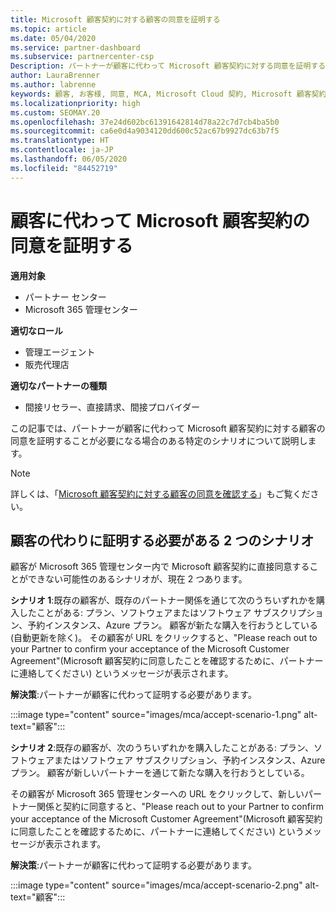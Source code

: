 ```yaml
---
title: Microsoft 顧客契約に対する顧客の同意を証明する
ms.topic: article
ms.date: 05/04/2020
ms.service: partner-dashboard
ms.subservice: partnercenter-csp
Description: パートナーが顧客に代わって Microsoft 顧客契約に対する同意を証明することが必要になる場合について説明します。
author: LauraBrenner
ms.author: labrenne
keywords: 顧客, お客様, 同意, MCA, Microsoft Cloud 契約, Microsoft 顧客契約, 顧客契約テンプレート, 同意の証明
ms.localizationpriority: high
ms.custom: SEOMAY.20
ms.openlocfilehash: 37e24d602bc61391642814d78a22c7d7cb4ba5b0
ms.sourcegitcommit: ca6e0d4a9034120dd600c52ac67b9927dc63b7f5
ms.translationtype: HT
ms.contentlocale: ja-JP
ms.lasthandoff: 06/05/2020
ms.locfileid: "84452719"
---
```

# <a name="attest-acceptance-of-the-microsoft-customer-agreement-on-behalf-of-your-customer"></a>顧客に代わって Microsoft 顧客契約の同意を証明する

**適用対象**

- パートナー センター
- Microsoft 365 管理センター

**適切なロール**

- 管理エージェント
- 販売代理店

**適切なパートナーの種類**

- 間接リセラー、直接請求、間接プロバイダー

この記事では、パートナーが顧客に代わって Microsoft 顧客契約に対する顧客の同意を証明することが必要になる場合のある特定のシナリオについて説明します。

>[!NOTE]
>詳しくは、「[Microsoft 顧客契約に対する顧客の同意を確認する](confirm-customer-agreement.md)」もご覧ください。

## <a name="two-scenarios-where-you-need-to-attest-on-behalf-of-your-customer"></a>顧客の代わりに証明する必要がある 2 つのシナリオ

顧客が Microsoft 365 管理センター内で Microsoft 顧客契約に直接同意することができない可能性のあるシナリオが、現在 2 つあります。

**シナリオ 1**:既存の顧客が、既存のパートナー関係を通じて次のうちいずれかを購入したことがある: プラン、ソフトウェアまたはソフトウェア サブスクリプション、予約インスタンス、Azure プラン。 顧客が新たな購入を行おうとしている (自動更新を除く)。 その顧客が URL をクリックすると、"Please reach out to your Partner to confirm your acceptance of the Microsoft Customer Agreement"(Microsoft 顧客契約に同意したことを確認するために、パートナーに連絡してください) というメッセージが表示されます。  

**解決策**:パートナーが顧客に代わって証明する必要があります。

:::image type="content" source="images/mca/accept-scenario-1.png" alt-text="顧客":::

**シナリオ 2**:既存の顧客が、次のうちいずれかを購入したことがある: プラン、ソフトウェアまたはソフトウェア サブスクリプション、予約インスタンス、Azure プラン。 顧客が新しいパートナーを通じて新たな購入を行おうとしている。

その顧客が Microsoft 365 管理センターへの URL をクリックして、新しいパートナー関係と契約に同意すると、"Please reach out to your Partner to confirm your acceptance of the Microsoft Customer Agreement"(Microsoft 顧客契約に同意したことを確認するために、パートナーに連絡してください) というメッセージが表示されます。  

**解決策**:パートナーが顧客に代わって証明する必要があります。  

:::image type="content" source="images/mca/accept-scenario-2.png" alt-text="顧客":::